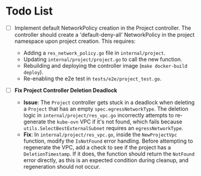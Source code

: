 # Todo List

- [ ] Implement default NetworkPolicy creation in the Project controller. The controller should create a 'default-deny-all' NetworkPolicy in the project namespace upon project creation. This requires:
  - Adding a `res_network_policy.go` file in `internal/project`.
  - Updating `internal/project/project.go` to call the new function.
  - Rebuilding and deploying the controller image (`make docker-build deploy`).
  - Re-enabling the e2e test in `tests/e2e/project_test.go`.

- [ ] **Fix Project Controller Deletion Deadlock**
  - **Issue**: The `Project` controller gets stuck in a deadlock when deleting a `Project` that has an empty `spec.egressNetworkType`. The deletion logic in `internal/project/res_vpc.go` incorrectly attempts to re-generate the `kube-ovn` VPC if it's not found, which fails because `utils.SelectBestExternalSubnet` requires an `egressNetworkType`.
  - **Fix**: In `internal/project/res_vpc.go`, inside the `NewProjectVpc` function, modify the `IsNotFound` error handling. Before attempting to regenerate the VPC, add a check to see if the project has a `DeletionTimestamp`. If it does, the function should return the `NotFound` error directly, as this is an expected condition during cleanup, and regeneration should not occur.
